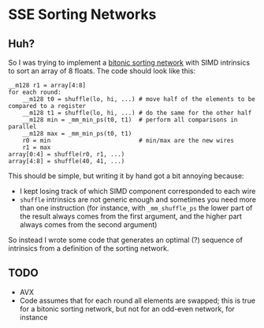 # SSE Sorting Networks

## Huh?

So I was trying to implement a [bitonic sorting network](https://en.wikipedia.org/wiki/Bitonic_sorter) with
SIMD intrinsics to sort an array of 8 floats. The code should look like this:

```__m128 r0 = array[0:4]
__m128 r1 = array[4:8]
for each round:
    __m128 t0 = shuffle(lo, hi, ...) # move half of the elements to be compared to a register
    __m128 t1 = shuffle(lo, hi, ...) # do the same for the other half
    __m128 min = _mm_min_ps(t0, t1)  # perform all comparisons in parallel
    __m128 max = _mm_min_ps(t0, t1)
    r0 = min                         # min/max are the new wires
    r1 = max
array[0:4] = shuffle(r0, r1, ...)
array[4:8] = shuffle(40, 41, ...)
```

This should be simple, but writing it by hand got a bit annoying because:

* I kept losing track of which SIMD component corresponded to each wire
* `shuffle` intrinsics are not generic enough and sometimes you need more than one instruction (for instance, with `_mm_shuffle_ps` the lower part of the result always comes from the first argument, and the higher part always comes from the second argument)

So instead I wrote some code that generates an optimal (?) sequence of intrinsics from a definition of the sorting network.

## TODO

* AVX
* Code assumes that for each round all elements are swapped; this is true for a bitonic sorting network, but not for an odd-even network, for instance
